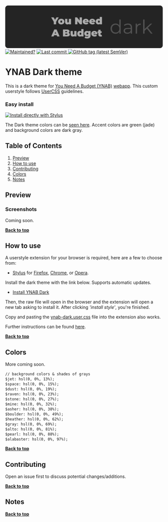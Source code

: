 <p align="left">
  <img width=580px src="img/ynab-dark-logo.svg">
  <br>
  <a style="display: inline-block" href="https://github.com/obscuredetour/ynab-dark/">
    <img alt="Maintained?" src="https://img.shields.io/maintenance/yes/2020.svg?colorB=%230A6C74">
  </a>
  <a href="https://github.com/obscuredetour/ynab-dark/commits/master">
    <img alt="Last commit" src="https://img.shields.io/github/last-commit/obscuredetour/dark-co-sun.svg?colorB=%2314919B">
  </a>
  <a href="https://github.com/obscuredetour/ynab-dark/tags">
    <img alt="GitHub tag (latest SemVer)" src="https://img.shields.io/github/tag/obscuredetour/dark-co-sun.svg?color=%2314919B&label=version">
  </a>
  
</p>

# YNAB Dark theme
This is a dark theme for [You Need A Budget (YNAB)](https://www.youneedabudget.com/)  [webapp](https://app.youneedabudget.com/). This custom userstyle follows [UserCSS](https://github.com/openstyles/stylus/wiki/UserCSS) guidelines.

### Easy install

[![Install directly with Stylus](https://img.shields.io/badge/Install%20directly%20with-Stylus-0A6C74.svg)](https://github.com/obscuredetour/ynab-dark/raw/master/ynab-dark.user.css)

The Dark theme colors can be [seen here](#colors). Accent colors are green (jade) and background colors are dark gray.


## Table of Contents

1. [Preview](#preview)
2. [How to use](#how-to-use)
3. [Contributing](#contributing)
4. [Colors](#colors)
5. [Notes](#notes)

## Preview

### Screenshots

Coming soon.
<!-- ![Name](img/ss-name.png) -->

**[Back to top](#table-of-contents)**

## How to use

A userstyle extension for your browser is required, here are a few to choose from:

- [Stylus](https://github.com/openstyles/stylus) for [Firefox](https://addons.mozilla.org/en-US/firefox/addon/styl-us/), [Chrome](https://chrome.google.com/webstore/detail/stylus/clngdbkpkpeebahjckkjfobafhncgmne?hl=en), or [Opera](https://addons.opera.com/en-gb/extensions/details/stylus/).

Install the dark theme with the link below. Supports automatic updates.

- [Install YNAB Dark](https://github.com/obscuredetour/ynab-dark/raw/master/ynab-dark.user.css)

Then, the raw file will open in the browser and the extension will open a new tab asking to install it. After clicking *'install style'*, you're finished.

Copy and pasting the [ynab-dark.user.css](https://github.com/obscuredetour/ynab-dark/raw/master/ynab-dark.user.css) file into the extension also works.

Further instructions can be found [here](https://github.com/openstyles/stylus/wiki/UserCSS#usercss-file).

**[Back to top](#table-of-contents)**

## Colors

More coming soon.

```
// background colors & shades of grays
$jet: hsl(0, 0%, 13%);
$space: hsl(0, 0%, 15%);
$dust: hsl(0, 0%, 19%);
$raven: hsl(0, 0%, 23%);
$stone: hsl(0, 0%, 27%);
$mine: hsl(0, 0%, 32%);
$asher: hsl(0, 0%, 38%);
$boulder: hsl(0, 0%, 49%);
$heather: hsl(0, 0%, 62%);
$gray: hsl(0, 0%, 69%);
$alto: hsl(0, 0%, 81%);
$pearl: hsl(0, 0%, 88%);
$alabaster: hsl(0, 0%, 97%);
```

**[Back to top](#table-of-contents)**

## Contributing

Open an issue first to discuss potential changes/additions.

**[Back to top](#table-of-contents)**

## Notes




**[Back to top](#table-of-contents)**
